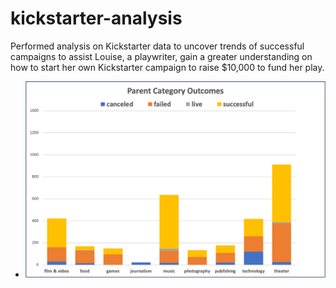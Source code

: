 # kickstarter-analysis
Performed analysis on Kickstarter data to uncover trends of successful campaigns to assist Louise, a playwriter, gain a greater understanding on how to start her own Kickstarter campaign to raise $10,000 to fund her play.

- ![Parent Category and Outcomes](https://github.com/AQUINT01/kickstarter-analysis/blob/master/Module_1_PivotChart_Parent_Category_Outcomes.png)
